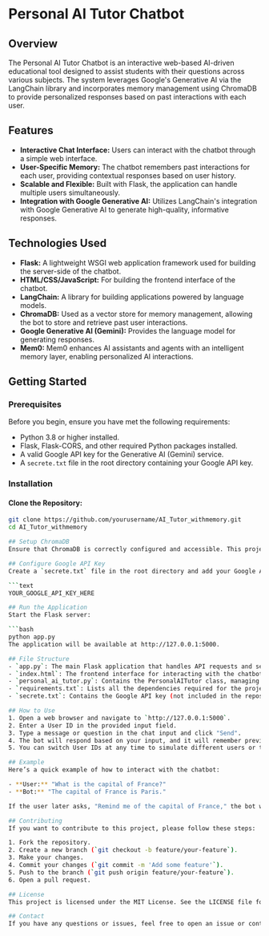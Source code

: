 # Personal AI Tutor Chatbot

## Overview
The Personal AI Tutor Chatbot is an interactive web-based AI-driven educational tool designed to assist students with their questions across various subjects. The system leverages Google's Generative AI via the LangChain library and incorporates memory management using ChromaDB to provide personalized responses based on past interactions with each user.

## Features
- **Interactive Chat Interface:** Users can interact with the chatbot through a simple web interface.
- **User-Specific Memory:** The chatbot remembers past interactions for each user, providing contextual responses based on user history.
- **Scalable and Flexible:** Built with Flask, the application can handle multiple users simultaneously.
- **Integration with Google Generative AI:** Utilizes LangChain's integration with Google Generative AI to generate high-quality, informative responses.

## Technologies Used
- **Flask:** A lightweight WSGI web application framework used for building the server-side of the chatbot.
- **HTML/CSS/JavaScript:** For building the frontend interface of the chatbot.
- **LangChain:** A library for building applications powered by language models.
- **ChromaDB:** Used as a vector store for memory management, allowing the bot to store and retrieve past user interactions.
- **Google Generative AI (Gemini):** Provides the language model for generating responses.
- **Mem0:** Mem0 enhances AI assistants and agents with an intelligent memory layer, enabling personalized AI interactions.

## Getting Started

### Prerequisites
Before you begin, ensure you have met the following requirements:
- Python 3.8 or higher installed.
- Flask, Flask-CORS, and other required Python packages installed.
- A valid Google API key for the Generative AI (Gemini) service.
- A `secrete.txt` file in the root directory containing your Google API key.

### Installation

#### Clone the Repository:
```bash
git clone https://github.com/yourusername/AI_Tutor_withmemory.git
cd AI_Tutor_withmemory

## Setup ChromaDB
Ensure that ChromaDB is correctly configured and accessible. This project uses ChromaDB for memory management.

## Configure Google API Key
Create a `secrete.txt` file in the root directory and add your Google API key:

```text
YOUR_GOOGLE_API_KEY_HERE

## Run the Application
Start the Flask server:

```bash
python app.py
The application will be available at http://127.0.0.1:5000.

## File Structure
- `app.py`: The main Flask application that handles API requests and serves the frontend.
- `index.html`: The frontend interface for interacting with the chatbot.
- `personal_ai_tutor.py`: Contains the PersonalAITutor class, managing AI interactions and memory.
- `requirements.txt`: Lists all the dependencies required for the project.
- `secrete.txt`: Contains the Google API key (not included in the repository).

## How to Use
1. Open a web browser and navigate to `http://127.0.0.1:5000`.
2. Enter a User ID in the provided input field.
3. Type a message or question in the chat input and click "Send".
4. The bot will respond based on your input, and it will remember previous interactions associated with your User ID.
5. You can switch User IDs at any time to simulate different users or test multiple scenarios.

## Example
Here’s a quick example of how to interact with the chatbot:

- **User:** "What is the capital of France?"
- **Bot:** "The capital of France is Paris."

If the user later asks, "Remind me of the capital of France," the bot will remember the previous conversation and provide a consistent answer.

## Contributing
If you want to contribute to this project, please follow these steps:

1. Fork the repository.
2. Create a new branch (`git checkout -b feature/your-feature`).
3. Make your changes.
4. Commit your changes (`git commit -m 'Add some feature'`).
5. Push to the branch (`git push origin feature/your-feature`).
6. Open a pull request.

## License
This project is licensed under the MIT License. See the LICENSE file for details.

## Contact
If you have any questions or issues, feel free to open an issue or contact me at [your-email@example.com].






